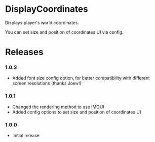 # DisplayCoordinates
Displays player's world coordinates.

You can set size and position of coordinates UI via config.

# Releases
 
### 1.0.2
* Added font size config option, for better compatibility with different screen resolutions (thanks Joew!)

### 1.0.1
* Changed the rendering method to use IMGUI
* Added config options to set size and position of coordinates UI

### 1.0.0
* Initial release